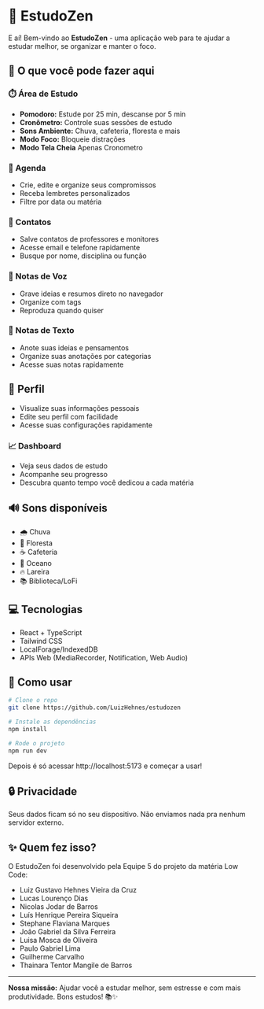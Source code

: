 # 🧘 EstudoZen

E aí! Bem-vindo ao **EstudoZen** - uma aplicação web para te ajudar a estudar melhor, se organizar e manter o foco.

## 🚀 O que você pode fazer aqui

### ⏱️ Área de Estudo
- **Pomodoro:** Estude por 25 min, descanse por 5 min
- **Cronômetro:** Controle suas sessões de estudo
- **Sons Ambiente:** Chuva, cafeteria, floresta e mais
- **Modo Foco:** Bloqueie distrações
- **Modo Tela Cheia** Apenas Cronometro

### 📅 Agenda
- Crie, edite e organize seus compromissos
- Receba lembretes personalizados
- Filtre por data ou matéria

### 👥 Contatos
- Salve contatos de professores e monitores
- Acesse email e telefone rapidamente
- Busque por nome, disciplina ou função

### 🎤 Notas de Voz
- Grave ideias e resumos direto no navegador
- Organize com tags
- Reproduza quando quiser

### 📝 Notas de Texto
- Anote suas ideias e pensamentos
- Organize suas anotações por categorias
- Acesse suas notas rapidamente

## 🚀 Perfil
- Visualize suas informações pessoais
- Edite seu perfil com facilidade
- Acesse suas configurações rapidamente

### 📈 Dashboard
- Veja seus dados de estudo
- Acompanhe seu progresso
- Descubra quanto tempo você dedicou a cada matéria



## 🔊 Sons disponíveis
- 🌧️ Chuva
- 🌲 Floresta
- ☕ Cafeteria
- 🌊 Oceano
- 🔥 Lareira
- 📚 Biblioteca/LoFi

## 💻 Tecnologias
- React + TypeScript
- Tailwind CSS
- LocalForage/IndexedDB
- APIs Web (MediaRecorder, Notification, Web Audio)

## 🔨 Como usar

```bash
# Clone o repo
git clone https://github.com/LuizHehnes/estudozen

# Instale as dependências
npm install

# Rode o projeto
npm run dev
```

Depois é só acessar http://localhost:5173 e começar a usar!

## 🔒 Privacidade
Seus dados ficam só no seu dispositivo. Não enviamos nada pra nenhum servidor externo.

## ✨ Quem fez isso?

O EstudoZen foi desenvolvido pela Equipe 5 do projeto da matéria Low Code:

- Luiz Gustavo Hehnes Vieira da Cruz
- Lucas Lourenço Dias
- Nicolas Jodar de Barros
- Luís Henrique Pereira Siqueira
- Stephane Flaviana Marques
- João Gabriel da Silva Ferreira
- Luisa Mosca de Oliveira
- Paulo Gabriel Lima
- Guilherme Carvalho
- Thainara Tentor Mangile de Barros

---

**Nossa missão:** Ajudar você a estudar melhor, sem estresse e com mais produtividade. Bons estudos! 📚✨